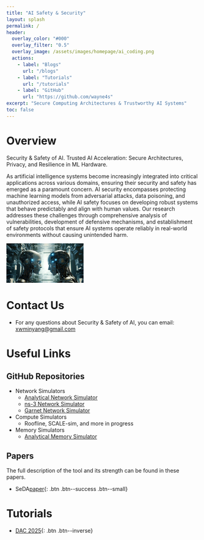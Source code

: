 ```yaml
---
title: "AI Safety & Security"
layout: splash
permalink: /
header:
  overlay_color: "#000"
  overlay_filter: "0.5"
  overlay_image: /assets/images/homepage/ai_coding.png
  actions:
    - label: "Blogs"
      url: "/blogs"
    - label: "Tutorials"
      url: "/tutorials"
    - label: "GitHub"
      url: "https://github.com/wayne4s"
excerpt: "Secure Computing Architectures & Trustworthy AI Systems"
toc: false
---
```


# Overview
Security & Safety of AI. 
Trusted AI Acceleration: Secure Architectures, Privacy, and Resilience in ML Hardware.

As artificial intelligence systems become increasingly integrated into critical applications across various domains, ensuring their security and safety has emerged as a paramount concern. AI security encompasses protecting machine learning models from adversarial attacks, data poisoning, and unauthorized access, while AI safety focuses on developing robust systems that behave predictably and align with human values. Our research addresses these challenges through comprehensive analysis of vulnerabilities, development of defensive mechanisms, and establishment of safety protocols that ensure AI systems operate reliably in real-world environments without causing unintended harm.

<!-- Below is a concise visual summary: -->
<img src="/assets/images/homepage/security_safety_ai.jpg" alt="" width="40%"/>

# Contact Us
- For any questions about Security & Safety of AI, you can email: <xwminyang@gmail.com>

# Useful Links

## GitHub Repositories

- Network Simulators
  - [Analytical Network Simulator](https://github.com/astra-sim/astra-network-analytical)
  - [ns-3 Network Simulator](https://github.com/astra-sim/astra-network-ns3)
  - [Garnet Network Simulator](https://github.com/astra-sim/astra-network-garnet)
- Compute Simulators
  - Roofline, SCALE-sim, and more in progress
- Memory Simulators 
  - [Analytical Memory Simulator](https://github.com/astra-sim/astra-memory-analytical)

## Papers
The full description of the tool and its strength can be found in these papers.

- SeDA[paper](https://62dac.conference-program.com/presentation/?id=RESEARCH189&sess=sess149){: .btn .btn--success .btn--small}


# Tutorials
- [DAC 2025](/tutorials/dac-2025){: .btn .btn--inverse}
